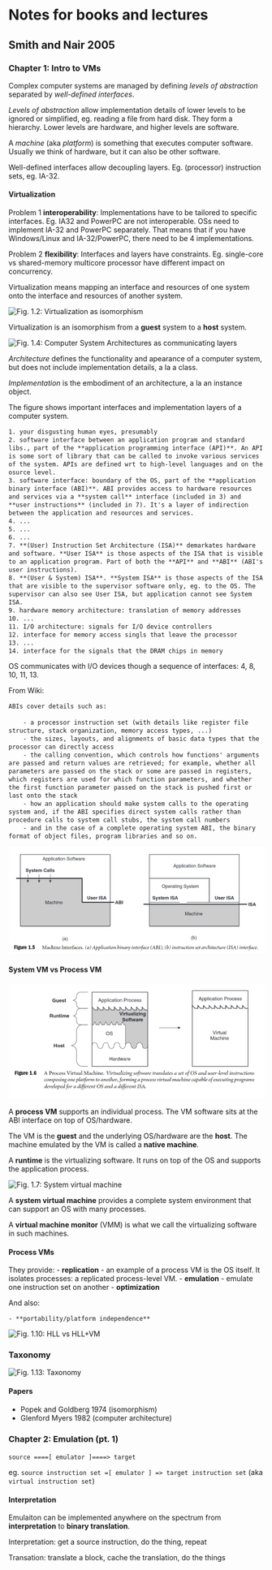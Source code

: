 # Notes for books and lectures

## Smith and Nair 2005

### Chapter 1: Intro to VMs

Complex computer systems are managed by defining 
*levels of abstraction* separated by *well-defined interfaces*.

*Levels of abstraction* allow implementation details of lower levels to be ignored or simplified, eg. reading a file from hard disk.
They form a hierarchy. Lower levels are hardware, and higher levels are software. 

A *machine* (aka *platform*) is something that executes computer software. Usually we think of hardware, but it can also be other software.

Well-defined interfaces allow decoupling layers. Eg. (processor) instruction sets, eg. IA-32. 

#### Virtualization

Problem 1 **interoperability**: Implementations have to be tailored to specific interfaces. Eg. IA32 and PowerPC are not interoperable. OSs need to implement IA-32 and PowerPC separately. That means that if you have Windows/Linux and IA-32/PowerPC, there need to be 4 implementations. 

Problem 2 **flexibility**: Interfaces and layers have constraints. Eg. single-core vs shared-memory multicore processor have different impact on concurrency.

Virtualization means mapping an interface and resources of one system onto the interface and resources of another system.

![Fig. 1.2: Virtualization as isomorphism](fig/Fig-1.2.png) 

Virtualization is an isomorphism from a **guest** system to a **host** system.

![Fig. 1.4: Computer System Architectures as communicating layers](fig/Fig-1.4.png)

*Architecture* defines the functionality and apearance of a computer system, but does not include implementation details, a la a class.

*Implementation* is the embodiment of an architecture, a la an instance object.

The figure shows important interfaces and implementation layers of a computer system.

    1. your disgusting human eyes, presumably
    2. software interface between an application program and standard libs., part of the **application programming interface (API)**. An API is some sort of library that can be called to invoke various services of the system. APIs are defined wrt to high-level languages and on the osurce level.
    3. software interface: boundary of the OS, part of the **application binary interface (ABI)**. ABI provides access to hardware resources and services via a **system call** interface (included in 3) and **user instructions** (included in 7). It's a layer of indirection between the application and resources and services.
    4. ...
    5. ...
    6. ...
    7. **(User) Instruction Set Architecture (ISA)** demarkates hardware and software. **User ISA** is those aspects of the ISA that is visible to an application program. Part of both the **API** and **ABI** (ABI's user instructions).
    8. **(User & System) ISA**. **System ISA** is those aspects of the ISA that are visible to the supervisor software only, eg. to the OS. The supervisor can also see User ISA, but application cannot see System ISA.
    9. hardware memory architecture: translation of memory addresses
    10. ...
    11. I/O architecture: signals for I/O device controllers
    12. interface for memory access singls that leave the processor
    13. ...
    14. interface for the signals that the DRAM chips in memory

OS communicates with I/O devices though a sequence of interfaces: 4, 8, 10, 11, 13.    
    
From Wiki:

    ABIs cover details such as:

        - a processor instruction set (with details like register file structure, stack organization, memory access types, ...)
        - the sizes, layouts, and alignments of basic data types that the processor can directly access
        - the calling convention, which controls how functions' arguments are passed and return values are retrieved; for example, whether all parameters are passed on the stack or some are passed in registers, which registers are used for which function parameters, and whether the first function parameter passed on the stack is pushed first or last onto the stack
        - how an application should make system calls to the operating system and, if the ABI specifies direct system calls rather than procedure calls to system call stubs, the system call numbers
        - and in the case of a complete operating system ABI, the binary format of object files, program libraries and so on.

![Fig. 1.5: Machine interfaces](fig/Fig-1.5.png)

#### System VM vs Process VM

![Fig. 1.6: Process virtual machine](fig/Fig-1.6.png)

A **process VM** supports an individual process. The VM software sits at the ABI interface on top of OS/hardware. 

The VM is the **guest** and the underlying OS/hardware are the **host**. The machine emulated by the VM is called a **native machine**.

A **runtime** is the virtualizing software. It runs on top of the OS and
supports the application process.

![Fig. 1.7: System virtual machine](fig/Fig-1.7.png)

A **system virtual machine** provides a complete system environment that can support an OS with many processes.

A **virtual machine monitor** (VMM) is what we call the virtualizing software in such machines.

#### Process VMs

They provide:
    - **replication** - an example of a process VM is the OS itself. It isolates processes: a replicated process-level VM.
    - **emulation** - emulate one instruction set on another
    - **optimization**

And also:

    - **portability/platform independence**

![Fig. 1.10: HLL vs HLL+VM](fig/Fig-1.10.png)

### Taxonomy

![Fig. 1.13: Taxonomy](fig/Fig-1.13.png)

#### Papers

  - Popek and Goldberg 1974 (isomorphism)
  - Glenford Myers 1982 (computer architecture)

### Chapter 2: Emulation (pt. 1)

`source ====[ emulator ]====> target`

eg. `source instruction set =[ emulator ] => target instruction set` (aka `virtual instruction set`)

#### Interpretation 

Emulaiton can be implemented anywhere on the spectrum from **interpretation** to **binary translation**.

Interpretation: get a source instruction, do the thing, repeat

Transation: translate a block, cache the translation, do the things











